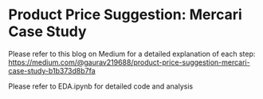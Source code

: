 # Product Price Suggestion: Mercari Case Study

Please refer to this blog on Medium for a detailed explanation of each step: https://medium.com/@gaurav219688/product-price-suggestion-mercari-case-study-b1b373d8b7fa

Please refer to EDA.ipynb for detailed code and analysis
